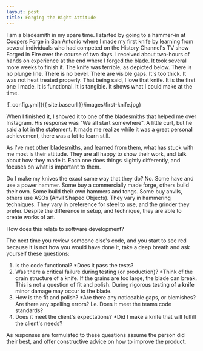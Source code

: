 ```yaml
---
layout: post
title: Forging the Right Attitude
---
```


I am a bladesmith in my spare time. I started by going to a hammer-in at Coopers Forge in San Antonio where I made my first knife by learning from several individuals who had competed on the History Channel's TV show Forged in Fire over the course
of two days. I received about two-hours of hands on experience at the end where I forged the blade. It took several more weeks to finish it. The knife was terrible, as depicted below. There is no plunge line. There is no bevel. There are visible gaps. It's 
too thick. It was not heat treated properly. That being said, I love that knife. It is the first one I made. It is functional. It is tangible. It shows what I could make at the time. 

![_config.yml]({{ site.baseurl }}/images/first-knife.jpg)

When I finished it, I showed it to one of the bladesmiths that helped me over Instagram. His response was "We all start somewhere". A little curt, but he said a lot in the statement. It made me realize 
while it was a great personal achievement, there was a lot to learn still.

As I've met other bladesmiths, and learned from them, what has stuck with me most is their attitude. They are all happy to show their work, and talk about how they made it. Each one does things slightly differently, and focuses on 
what is important to them.

Do I make my knives the exact same way that they do? No. Some have and use a power hammer. Some buy a commercially made forge, others build their own. Some build their own hammers and tongs. Some buy anvils, others use ASOs (Anvil Shaped Objects). They
vary in hammering techniques. They vary in preference for steel to use, and the grinder they prefer. Despite the difference in setup, and technique, they are able to create works of art.

How does this relate to software development?

The next time you review someone else's code, and you start to see red because it is not how you would have done it, take a deep breath and ask yourself these questions:
1. Is the code functional? *Does it pass the tests?
2. Was there a critical failure during testing (or production)? *Think of the grain structure of a knife. If the grains are too large, the blade can break. This is not a question of fit and polish. During rigorous testing of a knife minor damage may occur to the blade.
3. How is the fit and polish? *Are there any noticeable gaps, or blemishes? Are there any spelling errors? I.e. Does it meet the teams code standards?
4. Does it meet the client's expectations? *Did I make a knife that will fulfill the client's needs?

As responses are formulated to these questions assume the person did their best, and offer constructive advice on how to improve the product.
